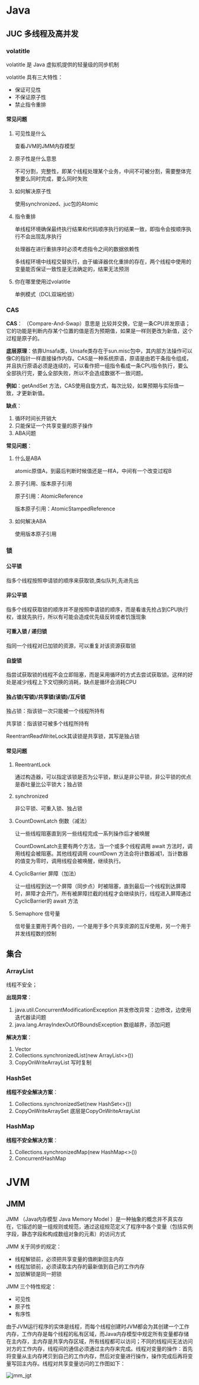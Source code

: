 

# Java

## JUC 多线程及高并发

### volatitle

volatitle 是 Java 虚拟机提供的轻量级的同步机制

volatitle 具有三大特性：

* 保证可见性
* 不保证原子性
* 禁止指令重排

#### 常见问题

1. 可见性是什么

   查看JVM的JMM内存模型

2. 原子性是什么意思

   不可分割，完整性，即某个线程处理某个业务，中间不可被分割，需要整体完整要么同时完成，要么同时失败

3. 如何解决原子性

   使用synchronized、juc包的Atomic

4. 指令重排

   单线程环境确保最终执行结果和代码顺序执行的结果一致，即指令会按顺序执行不会出现乱序执行

   处理器在进行重排序时必须考虑指令之间的数据依赖性

   多线程环境中线程交替执行，由于编译器优化重排的存在，两个线程中使用的变量能否保证一致性是无法确定的，结果无法预测

5. 你在哪里使用过volatitle

   单例模式（DCL双端检锁）

### CAS

**CAS**： （Compare-And-Swap）意思是 比较并交换，它是一条CPU并发原语；它的功能是判断内存某个位置的值是否为预期值，如果是一样则更改为新值，这个过程是原子的。

**底层原理**：依靠Unsafa类，Unsafe类存在于sun.misc包中，其内部方法操作可以像C的指针一样直接操作内存。CAS是一种系统原语，原语是由若干条指令组成，并且执行原语必须是连续的，可以看作把一组指令看成一条CPU指令执行，要么全部执行完，要么全部失败，所以不会造成数据不一致问题。

**例如**：getAndSet 方法，CAS使用自旋方式，每次比较，如果预期与实际值一致，才更新新值。

**缺点**：

1. 循环时间长开销大
2. 只能保证一个共享变量的原子操作
3. ABA问题

**常见问题**：

1. 什么是ABA

   atomic原值A，到最后判断时候值还是一样A，中间有一个改变过程B

2. 原子引用、版本原子引用

   原子引用：AtomicReference

   版本原子引用：AtomicStampedReference

3. 如何解决ABA

   使用版本原子引用



### 锁

#### 公平锁

指多个线程按照申请锁的顺序来获取锁,类似队列,先进先出

#### 非公平锁

指多个线程获取锁的顺序并不是按照申请锁的顺序，而是看谁先抢占到CPU执行权，谁就先执行，所以有可能会造成优先级反转或者饥饿现象

#### 可重入锁 / 递归锁

指同一个线程对已加锁的资源，可以重复对该资源获取锁

#### 自旋锁

指尝试获取锁的线程不会立即阻塞，而是采用循环的方式去尝试获取锁。这样的好处是减少线程上下文切换的消耗，缺点是循环会消耗CPU

#### 独占锁(写锁)/共享锁(读锁)/互斥锁

独占锁：指该锁一次只能被一个线程所持有

共享锁：指该锁可被多个线程所持有

ReentrantReadWriteLock其读锁是共享锁，其写是独占锁

#### 常见问题

1. ReentrantLock

   通过构造器，可以指定该锁是否为公平锁，默认是非公平锁，非公平锁的优点是吞吐量比公平锁大；独占锁

2. synchronized

   非公平锁、可重入锁、独占锁
   
3. CountDownLatch 倒数（减法）

   让一些线程阻塞直到另一些线程完成一系列操作后才被唤醒

   CountDownLatch主要有两个方法，当一个或多个线程调用 await 方法时，调用线程会被阻塞。其他线程调用 countDown 方法会将计数器减1，当计数器的值变为零时，调用线程会被唤醒，继续执行。

4. CyclicBarrier 屏障（加法）

   让一组线程到达一个屏障（同步点）时被阻塞，直到最后一个线程到达屏障时，屏障才会开门，所有被屏障拦截的线程才会继续执行，线程进入屏障通过CyclicBarrier的 await 方法

5. Semaphore 信号量

   信号量主要用于两个目的，一个是用于多个共享资源的互斥使用，另一个用于并发线程数的控制

   



## 集合

### ArrayList

线程不安全；

**出现异常**：

1. java.util.ConcurrentModificationException 并发修改异常：边修改，边使用迭代器读问题
2. java.lang.ArrayIndexOutOfBoundsException 数组越界，添加问题

**解决方案**：

1. Vector
2. Collections.synchronizedList(new ArrayList<>())
3. CopyOnWriteArrayList 写时复制

### HashSet

**线程不安全解决方案**：

1. Collections.synchronizedSet(new HashSet<>())
2. CopyOnWriteArraySet 底层是CopyOnWriteArrayList

### HashMap

**线程不安全解决方案**：

1. Collections.synchronizedMap(new HashMap<>())
2. ConcurrentHashMap







# JVM

## JMM

JMM （Java内存模型 Java Memory Model ）是一种抽象的概念并不真实存在，它描述的是一组规则或规范，通过这组规范定义了程序中各个变量（包括实例字段，静态字段和构成数组对象的元素）的访问方式

JMM 关于同步的规定：

* 线程解锁前，必须把共享变量的值刷新回主内存
* 线程加锁前，必须读取主内存的最新值到自己的工作内存
* 加锁解锁是同一把锁

JMM 三个特性规定：

* 可见性
* 原子性
* 有序性

由于JVM运行程序的实体是线程，而每个线程创建时JVM都会为其创建一个工作内存，工作内存是每个线程的私有区域，而Java内存模型中规定所有变量都存储在主内存，主内存是共享内存区域，所有线程都可以访问；不同的线程间无法访问对方的工作内存，线程间的通信必须通过主内存来完成。线程对变量的操作：首先将变量从主内存拷贝到自己的工作内存，然后对变量进行操作，操作完成后再将变量写回主内存。线程对共享变量访问的工作图如下：

![jmm_jgt](./image/all/jmm_jgt.jpg)




